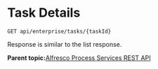 # Task Details

```
GET api/enterprise/tasks/{taskId}
```

Response is similar to the list response.

**Parent topic:**[Alfresco Process Services REST API](../topics/process_services_api.md)

